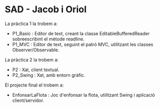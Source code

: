 # SAD - Jacob i Oriol

La pràctica 1 la trobem a:
- P1_Basic : Editor de text, creant la classe EditableBufferedReader sobreescribint el mètode readline.
- P1_MVC : Editor de text, seguint el patró MVC, utilitzant les classes Observer/Observable.

La pràctica 2 la trobem a:
- P2 : Xat, client textual.
- P2_Swing : Xat, amb entorn gràfic.

El projecte final el trobem a:
- EnfonsarLaFlota : Joc d'enfonsar la flota, utilitzant Swing i aplicació client/servidor.
